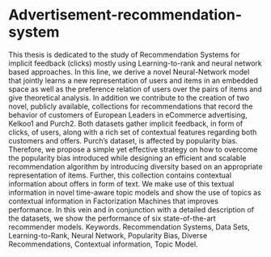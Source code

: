 # Advertisement-recommendation-system
This thesis is dedicated to the study of Recommendation Systems for implicit feedback (clicks) mostly using Learning-to-rank and neural network based approaches. In this line, we derive a novel Neural-Network model that jointly learns a new representation of users and items in an embedded space as well as the preference relation of users over the pairs of items and give theoretical analysis. In addition we contribute to the creation of two novel, publicly available, collections for recommendations that record the behavior of customers of European Leaders in eCommerce advertising, Kelkoo1 and Purch2. Both datasets gather implicit feedback, in form of clicks, of users, along with a rich set of contextual features regarding both customers and offers. Purch’s dataset, is affected by popularity bias. Therefore, we propose a simple yet effective strategy on how to overcome the popularity bias introduced while designing an efficient and scalable recommendation algorithm by introducing diversity based on an appropriate representation of items. Further, this collection contains contextual information about offers in form of text. We make use of this textual information in novel time-aware topic models and show the use of topics as contextual information in Factorization Machines that improves performance. In this vein and in conjunction with a detailed description of the datasets, we show the performance of six state-of-the-art recommender models. Keywords. Recommendation Systems, Data Sets, Learning-to-Rank, Neural Network, Popularity Bias, Diverse Recommendations, Contextual information, Topic Model. 
